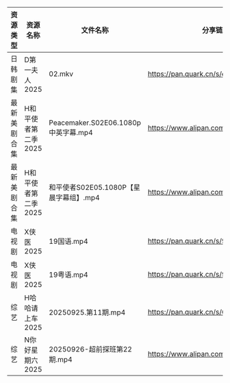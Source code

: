 | 资源类型   | 资源名称         | 文件名称                            | 分享链接                                 | 更新时间                |
| ------ | ------------ | ------------------------------- | ------------------------------------ | ------------------- |
| 日韩剧集   | D第一夫人2025    | 02.mkv                          | https://pan.quark.cn/s/e10ea3db461f  | 2025-09-26 01:14:50 |
| 最新美剧合集 | H和平使者第二季2025 | Peacemaker.S02E06.1080p中英字幕.mp4 | https://www.alipan.com/s/5Gf8XwFvkUq | 2025-09-26 15:58:31 |
| 最新美剧合集 | H和平使者第二季2025 | 和平使者S02E05.1080P【星晨字幕组】.mp4     | https://www.alipan.com/s/5Gf8XwFvkUq | 2025-09-26 12:58:29 |
| 电视剧    | X侠医2025      | 19国语.mp4                        | https://pan.quark.cn/s/9e02baaca836  | 2025-09-26 10:22:54 |
| 电视剧    | X侠医2025      | 19粤语.mp4                        | https://pan.quark.cn/s/9e02baaca836  | 2025-09-26 10:22:50 |
| 综艺     | H哈哈请上车2025   | 20250925.第11期.mp4               | https://pan.quark.cn/s/6a88287d5483  | 2025-09-26 10:15:29 |
| 综艺     | N你好星期六2025   | 20250926-超前探班第22期.mp4           | https://www.alipan.com/s/g3wrHTFCcWV | 2025-09-26 13:59:15 |
